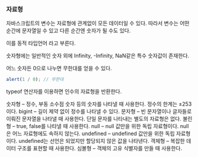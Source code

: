 ### 자료형

자바스크립트의 변수는 자료형에 관계없이 모든 데이터일 수 있다.
따라서 변수는 어떤 순간에 문자열일 수 있고 다른 순간엔 숫자가 될 수도 있다.

이를 동적 타입언어 라고 부른다.

숫자형에는 일반적인 숫자 외에 Infinity, -Infinity, NaN같은 특수 숫자값이 존재한다.

어느 숫자든 0으로 나누면 무한대를 얻을 수 있다.

```js
alert(1 / 0); // 무한대
```

typeof 연산자를 이용하면 인수의 자료형을 반환한다.

숫자형 – 정수, 부동 소수점 숫자 등의 숫자를 나타낼 때 사용한다. 정수의 한계는 ±253 이다.
bigint – 길이 제약 없이 정수를 나타낼 수 있다.
문자형 – 빈 문자열이나 글자들로 이뤄진 문자열을 나타낼 때 사용한다. 단일 문자를 나타내는 별도의 자료형은 없다.
불린형 – true, false를 나타낼 때 사용한다.
null – null 값만을 위한 독립 자료형이다. null은 어느 자료형에도 속하지 않는다.
undefined – undefined 값만을 위한 독립 자료형이다. undefined는 선언은 되었지만 할당되지 않은 값을 나타낸다.
객체형 – 복잡한 데이터 구조를 표현할 때 사용한다.
심볼형 – 객체의 고유 식별자를 만들 때 사용한다.
